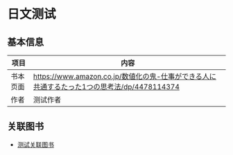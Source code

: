 # 日文测试

## 基本信息

| 项目 | 内容 |
| --- | --- |
| 书本页面 | https://www.amazon.co.jp/数値化の鬼-仕事ができる人に共通するたった1つの思考法/dp/4478114374 |
| 作者 | 测试作者 |

## 关联图书

- [测试关联图书](https://www.amazon.co.jp/数値化の鬼-仕事ができる人に共通するたった1つの思考法/dp/4478114374)
